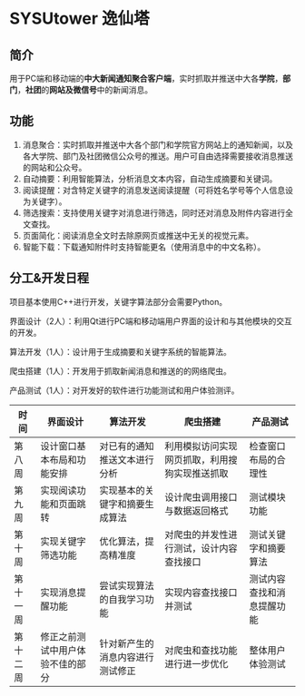# SYSUtower 逸仙塔

## 简介

用于PC端和移动端的**中大新闻通知聚合客户端**，实时抓取并推送中大各**学院**，**部门**，**社团**的**网站及微信号**中的新闻消息。

## 功能

1. 消息聚合：实时抓取并推送中大各个部门和学院官方网站上的通知新闻，以及各大学院、部门及社团微信公众号的推送。用户可自由选择需要接收消息推送的网站和公众号。
2. 自动摘要：利用智能算法，分析消息文本内容，自动生成摘要和关键词。
3. 阅读提醒：对含特定关键字的消息发送阅读提醒（可将姓名学号等个人信息设为关键字）。
4. 筛选搜索：支持使用关键字对消息进行筛选，同时还对消息及附件内容进行全文查找。
5. 页面简化：阅读消息全文时去除原网页或推送中无关的视觉元素。
6. 智能下载：下载通知附件时支持智能更名（使用消息中的中文名称）。

## 分工&开发日程

项目基本使用C++进行开发，关键字算法部分会需要Python。

界面设计（2人）：利用Qt进行PC端和移动端用户界面的设计和与其他模块的交互的开发。

算法开发（1人）：设计用于生成摘要和关键字系统的智能算法。

爬虫搭建（1人）：开发用于抓取新闻消息和推送的的网络爬虫。

产品测试（1人）：对开发好的软件进行功能测试和用户体验测评。

| 时间     | 界面设计                         | 算法开发                         | 爬虫搭建                                       | 产品测试                   |
| -------- | -------------------------------- | -------------------------------- | ---------------------------------------------- | -------------------------- |
| 第八周   | 设计窗口基本布局和功能安排       | 对已有的通知推送文本进行分析     | 利用模拟访问实现网页抓取，利用搜狗实现推送抓取 | 检查窗口布局的合理性       |
| 第九周   | 实现阅读功能和页面跳转           | 实现基本的关键字和摘要生成算法   | 设计爬虫调用接口与数据返回格式                 | 测试模块功能               |
| 第十周   | 实现关键字筛选功能               | 优化算法，提高精准度             | 对爬虫的并发性进行测试，设计内容查找接口       | 测试关键字和摘要算法       |
| 第十一周 | 实现消息提醒功能                 | 尝试实现算法的自我学习功能       | 实现内容查找接口并测试                         | 测试内容查找和消息提醒功能 |
| 第十二周 | 修正之前测试中用户体验不佳的部分 | 针对新产生的消息内容进行测试修正 | 对爬虫和查找功能进行进一步优化                 | 整体用户体验测试           |

